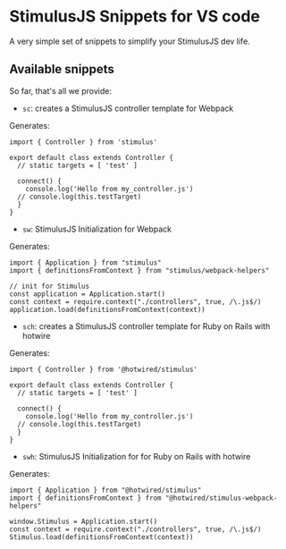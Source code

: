 # StimulusJS Snippets for VS code
A very simple set of snippets to simplify your StimulusJS dev life.

## Available snippets
So far, that's all we provide:

- `sc`: creates a StimulusJS controller template for Webpack

Generates:

```
import { Controller } from 'stimulus'

export default class extends Controller {
  // static targets = [ 'test' ]

  connect() {
    console.log('Hello from my_controller.js')
  // console.log(this.testTarget)
  }
}
```

- `sw`: StimulusJS Initialization for Webpack

Generates: 

```
import { Application } from "stimulus"
import { definitionsFromContext } from "stimulus/webpack-helpers"

// init for Stimulus
const application = Application.start()
const context = require.context("./controllers", true, /\.js$/)
application.load(definitionsFromContext(context))
```

- `sch`: creates a StimulusJS controller template for Ruby on Rails with hotwire

Generates: 

```
import { Controller } from '@hotwired/stimulus'

export default class extends Controller {
  // static targets = [ 'test' ]
  
  connect() {
    console.log('Hello from my_controller.js')
  // console.log(this.testTarget)
  }
}
```


- `swh`: StimulusJS Initialization for for Ruby on Rails with hotwire

Generates: 

```
import { Application } from "@hotwired/stimulus"
import { definitionsFromContext } from "@hotwired/stimulus-webpack-helpers"

window.Stimulus = Application.start()
const context = require.context("./controllers", true, /\.js$/)
Stimulus.load(definitionsFromContext(context))
```
